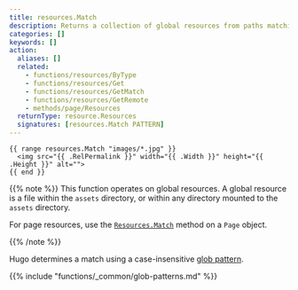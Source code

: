 ```yaml
---
title: resources.Match
description: Returns a collection of global resources from paths matching the given glob pattern, or nil if none found.
categories: []
keywords: []
action:
  aliases: []
  related:
    - functions/resources/ByType
    - functions/resources/Get
    - functions/resources/GetMatch
    - functions/resources/GetRemote
    - methods/page/Resources
  returnType: resource.Resources
  signatures: [resources.Match PATTERN]
---
```


```go-html-template
{{ range resources.Match "images/*.jpg" }}
  <img src="{{ .RelPermalink }}" width="{{ .Width }}" height="{{ .Height }}" alt="">
{{ end }}
```

{{% note %}}
This function operates on global resources. A global resource is a file within the `assets` directory, or within any directory mounted to the `assets` directory.

For page resources, use the [`Resources.Match`] method on a `Page` object.

[`Resources.Match`]: /methods/page/resources/
{{% /note %}}

Hugo determines a match using a case-insensitive [glob pattern].

{{% include "functions/_common/glob-patterns.md" %}}

[glob pattern]: https://github.com/gobwas/glob#example
